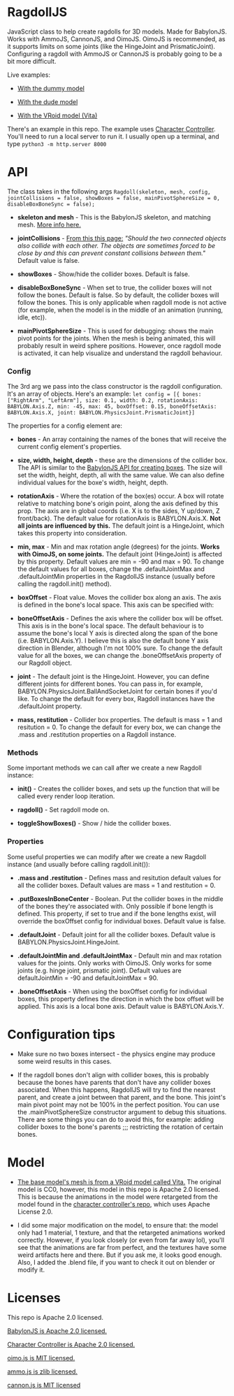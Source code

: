 # RagdollJS

JavaScript class to help create ragdolls for 3D models. Made for BabylonJS. Works with AmmoJS, CannonJS, and OimoJS. OimoJS is recommended, as it supports limits on some joints (like the HingeJoint and PrismaticJoint). Configuring a ragdoll with AmmoJS or CannonJS is probably going to be a bit more difficult.

Live examples:

- [With the dummy model](https://playground.babylonjs.com/#PVKQM1)

- [With the dude model](https://playground.babylonjs.com/#WMJTNK)

- [With the VRoid model (Vita)](https://playground.babylonjs.com/#40AH5S)

There's an example in this repo. The example uses [Character Controller](https://github.com/ssatguru/BabylonJS-CharacterController). You'll need to run a local server to run it. I usually open up a terminal, and type `python3 -m http.server 8000`

# API

The class takes in the following args `Ragdoll(skeleton, mesh, config, jointCollisions = false, showBoxes = false, mainPivotSphereSize = 0, disableBoxBoneSync = false);`

- **skeleton and mesh** - This is the BabylonJS skeleton, and matching mesh. [More info here.](https://doc.babylonjs.com/how_to/how_to_use_bones_and_skeletons)

- **jointCollisions** - [From this this page:](https://doc.babylonjs.com/how_to/using_the_physics_engine) *"Should the two connected objects also collide with each other. The objects are sometimes forced to be close by and this can prevent constant collisions between them."* Default value is false.

- **showBoxes** - Show/hide the collider boxes. Default is false.

- **disableBoxBoneSync** - When set to true, the collider boxes will not follow the bones. Default is false. So by default, the collider boxes will follow the bones. This is only applicable when ragdoll mode is not active (for example, when the model is in the middle of an animation (running, idle, etc)).

- **mainPivotSphereSize** - This is used for debugging: shows the main pivot points for the joints. When the mesh is being animated, this will probably result in weird sphere positions. However, once ragdoll mode is activated, it can help visualize and understand the ragdoll behaviour.

### Config

The 3rd arg we pass into the class constructor is the ragdoll configuration. It's an array of objects. Here's an example: `let config = [{ bones: ["RightArm", "LeftArm"], size: 0.1, width: 0.2, rotationAxis: BABYLON.Axis.Z, min: -45, max: 45, boxOffset: 0.15, boneOffsetAxis: BABYLON.Axis.X, joint: BABYLON.PhysicsJoint.PrismaticJoint}]`

The properties for a config element are:

- **bones** - An array containing the names of the bones that will receive the current config element's properties.

- **size, width, height, depth** - these are the dimensions of the collider box. The API is similar to the [BabylonJS API for creating boxes](https://doc.babylonjs.com/api/classes/babylon.meshbuilder#createbox). The size will set the width, height, depth, all with the same value. We can also define individual values for the boxe's width, height, depth.

- **rotationAxis** - Where the rotation of the box(es) occur. A box will rotate relative to matching bone's origin point, along the axis defined by this prop. The axis are in global coords (i.e. X is to the sides, Y up/down, Z front/back). The default value for rotationAxis is BABYLON.Axis.X. **Not all joints are influenced by this.** The default joint is a HingeJoint, which takes this property into consideration.

- **min, max** - Min and max rotation angle (degrees) for the joints. **Works with OimoJS, on some joints.** The default joint (HingeJoint) is affected by this property. Default values are min = -90 and max = 90. To change the default values for all boxes, change the .defaultJointMax and .defaultJointMin properties in the RagdollJS instance (usually before calling the ragdoll.init() method). 

- **boxOffset** - Float value. Moves the collider box along an axis. The axis is defined in the bone's local space. This axis can be specified with:

- **boneOffsetAxis** - Defines the axis where the collider box will be offset. This axis is in the bone's local space. The default behaviour is to assume the bone's local Y axis is directed along the span of the bone (i.e. BABYLON.Axis.Y). I believe this is also the default bone Y axis direction in Blender, although I'm not 100% sure. To change the default value for all the boxes, we can change the .boneOffsetAxis property of our Ragdoll object.

- **joint** - The default joint is the HingeJoint. However, you can define different joints for different bones. You can pass in, for example, BABYLON.PhysicsJoint.BallAndSocketJoint for certain bones if you'd like. To change the default for every box, Ragdoll instances have the .defaultJoint property.

- **mass, restitution** - Collider box properties. The default is mass = 1 and resitution = 0. To change the default for every box, we can change the .mass and .restitution properties on a Ragdoll instance.

### Methods

Some important methods we can call after we create a new Ragdoll instance:

- **init()** - Creates the collider boxes, and sets up the function that will be called every render loop iteration.

- **ragdoll()** - Set ragdoll mode on.

- **toggleShowBoxes()** - Show / hide the collider boxes.


### Properties

Some useful properties we can modify after we create a new Ragdoll instance (and usually before calling ragdoll.init()):

- **.mass and .restitution** - Defines mass and resitution default values for all the collider boxes. Default values are mass = 1 and restitution = 0.

- **.putBoxesInBoneCenter** - Boolean. Put the collider boxes in the middle of the bones they're associated with. Only possible if bone length is defined. This property, if set to true and if the bone lengths exist, will override the boxOffset config for individual boxes. Default value is false.

- **.defaultJoint** - Default joint for all the collider boxes. Default value is BABYLON.PhysicsJoint.HingeJoint.

- **.defaultJointMin and .defaultJointMax** - Default min and max rotation values for the joints. Only works with OimoJS. Only works for some joints (e.g. hinge joint, prismatic joint). Default values are defaultJointMin = -90 and defaultJointMax = 90.

- **.boneOffsetAxis** - When using the boxOffset config for individual boxes, this property defines the direction in which the box offset will be applied. This axis is a local bone axis. Default value is BABYLON.Axis.Y. 

# Configuration tips

- Make sure no two boxes intersect - the physics engine may produce some weird results in this cases.

- If the ragdoll bones don't align with collider boxes, this is probably because the bones have parents that don't have any collider boxes associated. When this happens, RagdollJS will try to find the nearest parent, and create a joint between that parent, and the bone. This joint's main pivot point may not be 100% in the perfect position. You can use the .mainPivotSphereSize constructor argument to debug this situations. There are some things you can do to avoid this, for example: adding collider boxes to the bone's parents ;;; restricting the rotation of certain bones.

# Model

- [The base model's mesh is from a VRoid model called Vita.](https://vroid.pixiv.help/hc/en-us/articles/360014900113-Vita) The original model is CC0, however, this model in this repo is Apache 2.0 licensed. This is because the animations in the model were retargeted from the model found in the [character controller's repo](https://github.com/ssatguru/BabylonJS-CharacterController), which uses Apache License 2.0.

- I did some major modification on the model, to ensure that: the model only had 1 material, 1 texture, and that the retargeted animations worked correctly. However, if you look closely (or even from far away lol), you'll see that the animations are far from perfect, and the textures have some weird artifacts here and there. But if you ask me, it looks good enough. Also, I added the .blend file, if you want to check it out on blender or modify it.

# Licenses

This repo is Apache 2.0 licensed.

[BabylonJS is Apache 2.0 licensed.](https://github.com/BabylonJS/Babylon.js/blob/master/license.md)

[Character Controller is Apache 2.0 licensed.](https://github.com/ssatguru/BabylonJS-CharacterController/blob/master/LICENSE)

[oimo.js is MIT licensed.](https://github.com/lo-th/Oimo.js/blob/gh-pages/LICENSE)

[ammo.js is zlib licensed.](https://github.com/kripken/ammo.js/blob/master/LICENSE)

[cannon.js is MIT licensed](https://github.com/schteppe/cannon.js/blob/master/LICENSE)